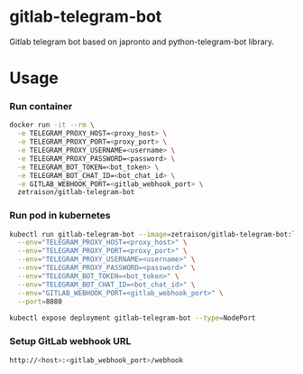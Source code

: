 # gitlab-telegram-bot
Gitlab telegram bot based on japronto and python-telegram-bot library.

# Usage

### Run container

```bash
docker run -it --rm \
  -e TELEGRAM_PROXY_HOST=<proxy_host> \
  -e TELEGRAM_PROXY_PORT=<proxy_port> \
  -e TELEGRAM_PROXY_USERNAME=<username> \
  -e TELEGRAM_PROXY_PASSWORD=<password> \
  -e TELEGRAM_BOT_TOKEN=<bot_token> \
  -e TELEGRAM_BOT_CHAT_ID=<bot_chat_id> \
  -e GITLAB_WEBHOOK_PORT=<gitlab_webhook_port> \
  zetraison/gitlab-telegram-bot
```

### Run pod in kubernetes

```bash
kubectl run gitlab-telegram-bot --image=zetraison/gitlab-telegram-bot:latest \
  --env="TELEGRAM_PROXY_HOST=<proxy_host>" \
  --env="TELEGRAM_PROXY_PORT=<proxy_port>" \
  --env="TELEGRAM_PROXY_USERNAME=<username>" \
  --env="TELEGRAM_PROXY_PASSWORD=<password>" \
  --env="TELEGRAM_BOT_TOKEN=<bot_token>" \
  --env="TELEGRAM_BOT_CHAT_ID=<bot_chat_id>" \
  --env="GITLAB_WEBHOOK_PORT=<gitlab_webhook_port>" \
  --port=8080
  
kubectl expose deployment gitlab-telegram-bot --type=NodePort
```

### Setup GitLab webhook URL

```bash
http://<host>:<gitlab_webhook_port>/webhook
```